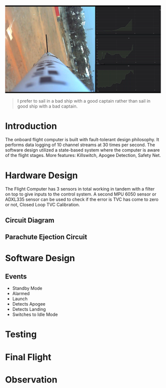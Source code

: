![image](/img/results-thumbnail.png)

> I prefer to sail in a bad ship with a good captain rather than sail in good ship with a bad captain.

# Introduction
The onboard flight computer is built with fault-tolerant design philosophy. It performs data logging of 10 channel streams at 30 times per second. The software design utilized a state-based system where the computer is aware of the flight stages. More features: Killswitch, Apogee Detection, Safety Net.

# Hardware Design

The Flight Computer has 3 sensors in total working in tandem with a filter on top to give inputs to the control system. A second MPU 6050 sensor or ADXL335 sensor can be used to check if the error is TVC has come to zero or not, Closed Loop TVC Calibration.

## Circuit Diagram

## Parachute Ejection Circuit



# Software Design

## Events
* Standby Mode
* Alarmed
* Launch
* Detects Apogee
* Detects Landing
* Switches to Idle Mode
  
# Testing

# Final Flight

# Observation




